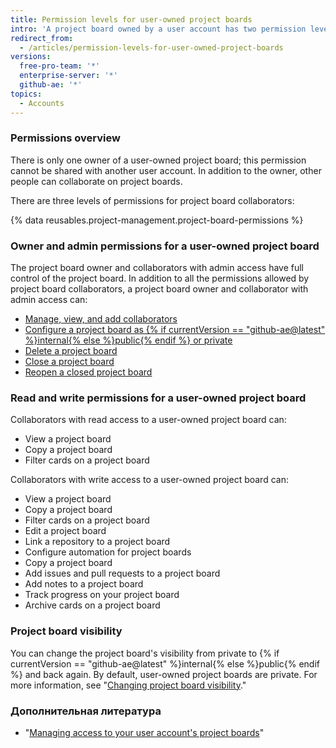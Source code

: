 ```yaml
---
title: Permission levels for user-owned project boards
intro: 'A project board owned by a user account has two permission levels: the project board owner and collaborators.'
redirect_from:
  - /articles/permission-levels-for-user-owned-project-boards
versions:
  free-pro-team: '*'
  enterprise-server: '*'
  github-ae: '*'
topics:
  - Accounts
---
```


### Permissions overview

There is only one owner of a user-owned project board; this permission cannot be shared with another user account. In addition to the owner, other people can collaborate on project boards.

There are three levels of permissions for project board collaborators:

{% data reusables.project-management.project-board-permissions %}

### Owner and admin permissions for a user-owned project board

The project board owner and collaborators with admin access have full control of the project board. In addition to all the permissions allowed by project board collaborators, a project board owner and collaborator with admin access can:

- [Manage, view, and add collaborators](/articles/managing-access-to-your-user-account-s-project-boards)
- [Configure a project board as {% if currentVersion == "github-ae@latest" %}internal{% else %}public{% endif %} or private](/articles/changing-project-board-visibility)
- [Delete a project board](/articles/deleting-a-project-board/)
- [Close a project board](/articles/closing-a-project-board/)
- [Reopen a closed project board](/articles/reopening-a-closed-project-board)

### Read and write permissions for a user-owned project board

Collaborators with read access to a user-owned project board can:

- View a project board
- Copy a project board
- Filter cards on a project board

Collaborators with write access to a user-owned project board can:

- View a project board
- Copy a project board
- Filter cards on a project board
- Edit a project board
- Link a repository to a project board
- Configure automation for project boards
- Copy a project board
- Add issues and pull requests to a project board
- Add notes to a project board
- Track progress on your project board
- Archive cards on a project board

### Project board visibility

You can change the project board's visibility from private to {% if currentVersion == "github-ae@latest" %}internal{% else %}public{% endif %} and back again. By default, user-owned project boards are private. For more information, see "[Changing project board visibility](/articles/changing-project-board-visibility)."

### Дополнительная литература

  - "[Managing access to your user account's project boards](/articles/managing-access-to-your-user-account-s-project-boards)"
